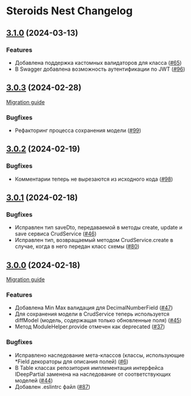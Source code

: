# Steroids Nest Changelog

## [3.1.0](https://github.com/steroids/nest/compare/3.0.3...3.1.0) (2024-03-13)

### Features

-   Добавлена поддержка кастомных валидаторов для класса ([#65](https://gitlab.kozhindev.com/steroids/steroids-nest/-/issues/65))
-   В Swagger добавлена возможность аутентификации по JWT ([#96](https://gitlab.kozhindev.com/steroids/steroids-nest/-/issues/96))

## [3.0.3](https://github.com/steroids/nest/compare/3.0.2...3.0.3) (2024-02-28)

[Migration guide](docs/MigrationGuide.md#303-2024-02-28)

### Bugfixes

-   Рефакторинг процесса сохранения модели ([#99](https://gitlab.kozhindev.com/steroids/steroids-nest/-/issues/99))

## [3.0.2](https://github.com/steroids/nest/compare/3.0.1...3.0.2) (2024-02-19)

### Bugfixes

-   Комментарии теперь не вырезаются из исходного кода ([#98](https://gitlab.kozhindev.com/steroids/steroids-nest/-/issues/98))

## [3.0.1](https://github.com/steroids/nest/compare/3.0.0...3.0.1) (2024-02-18)

### Bugfixes

-   Исправлен тип saveDto, передаваемой в методы create, update и save сервиса CrudService ([#46](https://gitlab.kozhindev.com/steroids/steroids-nest/-/issues/46))
-   Исправлен тип, возвращаемый методом CrudService.create в случае, когда в него передан класс схемы ([#80](https://gitlab.kozhindev.com/steroids/steroids-nest/-/issues/80))

## [3.0.0](https://github.com/steroids/nest/compare/2.2.1...3.0.0) (2024-02-18)

[Migration guide](docs/MigrationGuide.md#300-2024-02-18)

### Features

-   Добавлена Min Max валидация для DecimalNumberField ([#47](https://gitlab.kozhindev.com/steroids/steroids-nest/-/issues/47))
-   Для сохранения модели в CrudService теперь используется diffModel (модель, содержащая только обновленные поля) ([#45](https://gitlab.kozhindev.com/steroids/steroids-nest/-/issues/45))
-   Метод ModuleHelper.provide отмечен как deprecated ([#37](https://gitlab.kozhindev.com/steroids/steroids-nest/-/issues/37))

### Bugfixes

-   Исправлено наследование мета-классов (классы, использующие *Field декораторы для описания полей) ([#6](https://gitlab.kozhindev.com/steroids/steroids-nest/-/issues/6))
-   В Table классах репозитория имплементация интерфейса IDeepPartial заменена на наследование от соответствующих моделей ([#44](https://gitlab.kozhindev.com/steroids/steroids-nest/-/issues/44))
-   Добавлен .eslintrc файл ([#87](https://gitlab.kozhindev.com/steroids/steroids-nest/-/issues/87))
